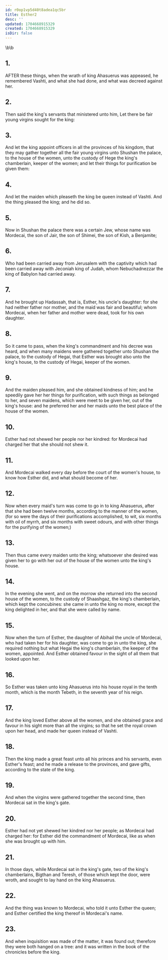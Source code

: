 ```yaml
---
id: r0op1vp5d40t8adea1qc5br
title: Esther2
desc: ''
updated: 1704668915329
created: 1704668915329
isDir: false
---
```

\b\b
## 1.
AFTER these things, when the wrath of king Ahasuerus was appeased, he remembered Vashti, and what she had done, and what was decreed against her.
## 2.
Then said the king's servants that ministered unto him, Let there be fair young virgins sought for the king:
## 3.
And let the king appoint officers in all the provinces of his kingdom, that they may gather together all the fair young virgins unto Shushan the palace, to the house of the women, unto the custody of Hege the king's chamberlain, keeper of the women; and let their things for purification be given them:
## 4.
And let the maiden which pleaseth the king be queen instead of Vashti.  And the thing pleased the king; and he did so.
## 5.
Now in Shushan the palace there was a certain Jew, whose name was Mordecai, the son of Jair, the son of Shimei, the son of Kish, a Benjamite;
## 6.
Who had been carried away from Jerusalem with the captivity which had been carried away with Jeconiah king of Judah, whom Nebuchadnezzar the king of Babylon had carried away.
## 7.
And he brought up Hadassah, that is, Esther, his uncle's daughter: for she had neither father nor mother, and the maid was fair and beautiful; whom Mordecai, when her father and mother were dead, took for his own daughter.
## 8.
So it came to pass, when the king's commandment and his decree was heard, and when many maidens were gathered together unto Shushan the palace, to the custody of Hegai, that Esther was brought also unto the king's house, to the custody of Hegai, keeper of the women.
## 9.
And the maiden pleased him, and she obtained kindness of him; and he speedily gave her her things for purification, with such things as belonged to her, and seven maidens, which were meet to be given her, out of the king's house: and he preferred her and her maids unto the best place of the house of the women.
## 10.
Esther had not shewed her people nor her kindred: for Mordecai had charged her that she should not shew it.
## 11.
And Mordecai walked every day before the court of the women's house, to know how Esther did, and what should become of her.
## 12.
Now when every maid's turn was come to go in to king Ahasuerus, after that she had been twelve months, according to the manner of the women, (for so were the days of their purifications accomplished, to wit, six months with oil of myrrh, and six months with sweet odours, and with other things for the purifying of the women;)
## 13.
Then thus came every maiden unto the king; whatsoever she desired was given her to go with her out of the house of the women unto the king's house.
## 14.
In the evening she went, and on the morrow she returned into the second house of the women, to the custody of Shaashgaz, the king's chamberlain, which kept the concubines: she came in unto the king no more, except the king delighted in her, and that she were called by name.
## 15.
Now when the turn of Esther, the daughter of Abihail the uncle of Mordecai, who had taken her for his daughter, was come to go in unto the king, she required nothing but what Hegai the king's chamberlain, the keeper of the women, appointed.  And Esther obtained favour in the sight of all them that looked upon her.
## 16.
So Esther was taken unto king Ahasuerus into his house royal in the tenth month, which is the month Tebeth, in the seventh year of his reign.
## 17.
And the king loved Esther above all the women, and she obtained grace and favour in his sight more than all the virgins; so that he set the royal crown upon her head, and made her queen instead of Vashti.
## 18.
Then the king made a great feast unto all his princes and his servants, even Esther's feast; and he made a release to the provinces, and gave gifts, according to the state of the king.
## 19.
And when the virgins were gathered together the second time, then Mordecai sat in the king's gate.
## 20.
Esther had not yet shewed her kindred nor her people; as Mordecai had charged her: for Esther did the commandment of Mordecai, like as when she was brought up with him.
## 21.
In those days, while Mordecai sat in the king's gate, two of the king's chamberlains, Bigthan and Teresh, of those which kept the door, were wroth, and sought to lay hand on the king Ahasuerus.
## 22.
And the thing was known to Mordecai, who told it unto Esther the queen; and Esther certified the king thereof in Mordecai's name.
## 23.
And when inquisition was made of the matter, it was found out; therefore they were both hanged on a tree: and it was written in the book of the chronicles before the king.
